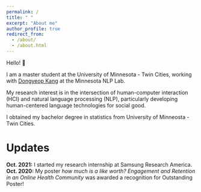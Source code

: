 ```yaml
---
permalink: /
title: " "
excerpt: "About me"
author_profile: true
redirect_from: 
  - /about/
  - /about.html
---
```


Hello! 👋<br/>

I am a master student at the University of Minnesota - Twin Cities, working with [Dongyeop Kang](https://dykang.github.io//) at the Minnesota NLP Lab.<br/>

My research interest is in the intersection of human-computer interaction (HCI) and natural language processing (NLP), particularly developing human-centered language technologies for social good.<br/>

I obtained my bachelor degree in statistics from University of Minneosta - Twin Cities.


Updates
======

**Oct. 2021:** I started my research internship at Samsung Research America.   
**Oct. 2020:** My poster *how much is a like worth? Engagement and Retention in an Online Health Community* was awarded a recognition for Outstanding Poster! 
